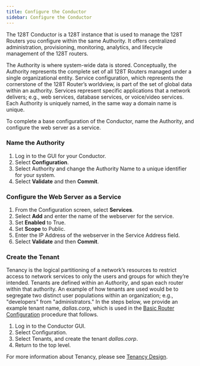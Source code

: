 ```yaml
---
title: Configure the Conductor
sidebar: Configure the Conductor
---
```

 
The 128T Conductor is a 128T instance that is used to manage the 128T Routers you configure within the same Authority. It offers centralized administration, provisioning, monitoring, analytics, and lifecycle management of the 128T routers. 

The Authority is where system-wide data is stored. Conceptually, the Authority represents the complete set of all 128T Routers managed under a single organizational entity. Service configuration, which represents the cornerstone of the 128T Router’s worldview, is part of the set of global data within an authority. Services represent specific applications that a network delivers; e.g., web services, database services, or voice/video services. Each Authority is uniquely named, in the same way a domain name is unique.

To complete a base configuration of the Conductor, name the Authority, and configure the web server as a service.

### Name the Authority
1. Log in to the GUI for your Conductor.
2. Select **Configuration**.
3. Select Authority and change the Authority Name to a unique identifier for your system.
4. Select **Validate** and then **Commit**.

### Configure the Web Server as a Service 
1. From the Configuration screen, select **Services**.
2. Select **Add** and enter the name of the webserver for the service. 
3. Set **Enabled** to True.
4. Set **Scope** to Public.
5. Enter the IP Address of the webserver in the Service Address field.
6. Select **Validate** and then **Commit**.

### Create the Tenant

Tenancy is the logical partitioning of a network’s resources to restrict access to network services to only the users and groups for which they’re intended. Tenants are defined within an *Authority*, and span each router within that authority. An example of how tenants are used would be to segregate two distinct user populations within an organization; e.g., "developers" from "administrators."
In the steps below, we provide an example tenant name, _dallas.corp_, which is used in the [Basic Router Configuration](intro_basic_router_config.md) procedure that follows.

1.	Log in to the Conductor GUI.
2.	Select Configuration.
3.	Select Tenants, and create the tenant _dallas.corp_. 
4.	Return to the top level. 

For more information about Tenancy, please see [Tenancy Design](bcp_tenants.mdx).